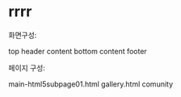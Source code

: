 # rrrr

화면구성:

top header
content
bottom content
footer

페이지 구성:

main-html5subpage01.html
gallery.html
comunity
